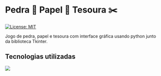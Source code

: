 # Pedra 🥌 Papel 📃 Tesoura ✂️
[![License: MIT](https://img.shields.io/badge/License-MIT-yellow.svg)](https://opensource.org/licenses/MIT)

Jogo de pedra, papel e tesoura com interface gráfica usando python junto da biblioteca Tkinter.

##

## Tecnologias utilizadas

<div> 
  <a><img src="https://img.shields.io/badge/Python-3776AB?style=for-the-badge&logo=python&logoColor=white" target="_blank"></a> 
  
</div>
